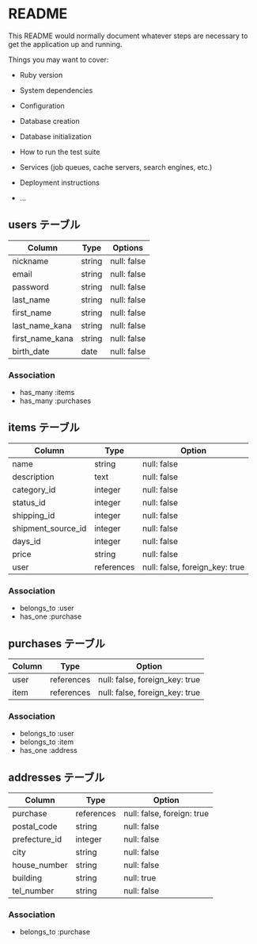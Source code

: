 # README

This README would normally document whatever steps are necessary to get the
application up and running.

Things you may want to cover:

* Ruby version

* System dependencies

* Configuration

* Database creation

* Database initialization

* How to run the test suite

* Services (job queues, cache servers, search engines, etc.)

* Deployment instructions

* ...

## users テーブル

| Column           | Type   | Options     |
| ---------------- | ------ | ----------- |
| nickname         | string | null: false |
| email            | string | null: false |
| password         | string | null: false |
| last_name        | string | null: false |
| first_name       | string | null: false |
| last_name_kana   | string | null: false |
| first_name_kana  | string | null: false |
| birth_date       | date   | null: false |

### Association

- has_many :items
- has_many :purchases

## items テーブル

| Column             | Type        | Option                         |
| ------------------ | ----------- | ------------------------------ |
| name               | string      | null: false                    |
| description        | text        | null: false                    |
| category_id        | integer     | null: false                    |
| status_id          | integer     | null: false                    |
| shipping_id        | integer     | null: false                    |
| shipment_source_id | integer     | null: false                    |
| days_id            | integer     | null: false                    |
| price              | string      | null: false                    |
| user               | references  | null: false, foreign_key: true |

### Association

- belongs_to :user
- has_one :purchase

## purchases テーブル

| Column  | Type       | Option                         |
| ------- | ---------- | ------------------------------ |
| user    | references | null: false, foreign_key: true |
| item    | references | null: false, foreign_key: true |

### Association

- belongs_to :user
- belongs_to :item
- has_one :address

## addresses テーブル

| Column          | Type       | Option                        |
| --------------- | ---------- | ----------------------------- |
| purchase        | references | null: false, foreign: true    |
| postal_code     | string     | null: false                   |
| prefecture_id   | integer    | null: false                   |
| city            | string     | null: false                   |
| house_number    | string     | null: false                   |
| building        | string     | null: true                    |
| tel_number      | string     | null: false                   |

### Association

- belongs_to :purchase